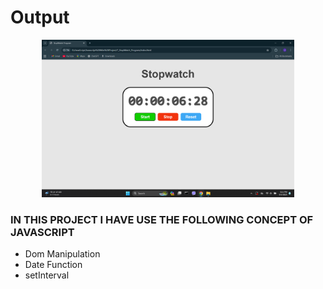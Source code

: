 <h1>Output</h1>
<p align="center">
  <img src="output.png" alt="" width="80%">
</p>

<h3>IN THIS PROJECT I HAVE USE THE FOLLOWING CONCEPT OF JAVASCRIPT</h3>
<ul>
  <li>Dom Manipulation</li>
  <li>Date Function</li>
  <li>setInterval</li>
</ul>
